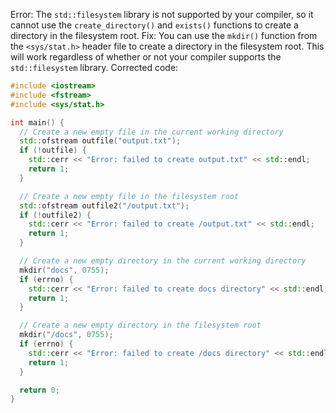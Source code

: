 Error: The `std::filesystem` library is not supported by your compiler, so it cannot use the `create_directory()` and `exists()` functions to create a directory in the filesystem root.
Fix: You can use the `mkdir()` function from the `<sys/stat.h>` header file to create a directory in the filesystem root. This will work regardless of whether or not your compiler supports the `std::filesystem` library.
Corrected code:
```cpp
#include <iostream>
#include <fstream>
#include <sys/stat.h>

int main() {
  // Create a new empty file in the current working directory
  std::ofstream outfile("output.txt");
  if (!outfile) {
    std::cerr << "Error: failed to create output.txt" << std::endl;
    return 1;
  }

  // Create a new empty file in the filesystem root
  std::ofstream outfile2("/output.txt");
  if (!outfile2) {
    std::cerr << "Error: failed to create /output.txt" << std::endl;
    return 1;
  }

  // Create a new empty directory in the current working directory
  mkdir("docs", 0755);
  if (errno) {
    std::cerr << "Error: failed to create docs directory" << std::endl;
    return 1;
  }

  // Create a new empty directory in the filesystem root
  mkdir("/docs", 0755);
  if (errno) {
    std::cerr << "Error: failed to create /docs directory" << std::endl;
    return 1;
  }

  return 0;
}
```
